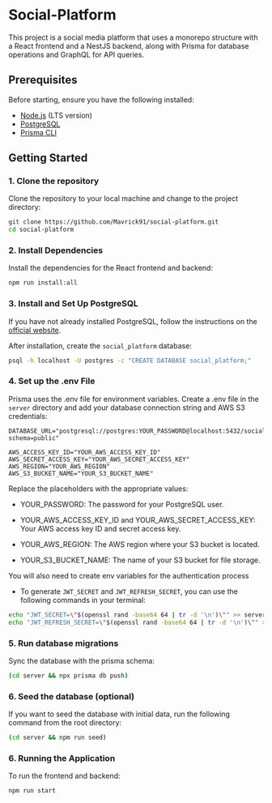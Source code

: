 # Social-Platform

This project is a social media platform that uses a monorepo structure with a React frontend and a NestJS backend, along with Prisma for database operations and GraphQL for API queries.

## Prerequisites

Before starting, ensure you have the following installed:

- [Node.js](https://nodejs.org/) (LTS version)
- [PostgreSQL](https://www.postgresql.org/download/)
- [Prisma CLI](https://www.prisma.io/docs/reference/tools-and-interfaces/prisma-cli/installation)

## Getting Started

### 1. Clone the repository

Clone the repository to your local machine and change to the project directory:

```bash
git clone https://github.com/Mavrick91/social-platform.git
cd social-platform
```

### 2. Install Dependencies

Install the dependencies for the React frontend and backend:

```bash
npm run install:all
```

### 3. Install and Set Up PostgreSQL

If you have not already installed PostgreSQL, follow the instructions on the [official website](https://www.postgresql.org/download/).

After installation, create the `social_platform` database:

```bash
psql -h localhost -U postgres -c "CREATE DATABASE social_platform;"
```

### 4. Set up the .env File

Prisma uses the .env file for environment variables. Create a .env file in the `server` directory and add your database connection string and AWS S3 credentials:

```plaintext
DATABASE_URL="postgresql://postgres:YOUR_PASSWORD@localhost:5432/social_platform?schema=public"

AWS_ACCESS_KEY_ID="YOUR_AWS_ACCESS_KEY_ID"
AWS_SECRET_ACCESS_KEY="YOUR_AWS_SECRET_ACCESS_KEY"
AWS_REGION="YOUR_AWS_REGION"
AWS_S3_BUCKET_NAME="YOUR_S3_BUCKET_NAME"
```

Replace the placeholders with the appropriate values:

- YOUR_PASSWORD: The password for your PostgreSQL user.

- YOUR_AWS_ACCESS_KEY_ID and YOUR_AWS_SECRET_ACCESS_KEY: Your AWS access key ID and secret access key.

- YOUR_AWS_REGION: The AWS region where your S3 bucket is located.

- YOUR_S3_BUCKET_NAME: The name of your S3 bucket for file storage.

You will also need to create env variables for the authentication process

- To generate `JWT_SECRET` and `JWT_REFRESH_SECRET`, you can use the following commands in your terminal:

```bash
echo "JWT_SECRET=\"$(openssl rand -base64 64 | tr -d '\n')\"" >> server/.env
echo "JWT_REFRESH_SECRET=\"$(openssl rand -base64 64 | tr -d '\n')\"" >> server/.env
```

### 5. Run database migrations

Sync the database with the prisma schema:

```bash
(cd server && npx prisma db push)
```

### 6. Seed the database (optional)

If you want to seed the database with initial data, run the following command from the root directory:

```bash
(cd server && npm run seed)
```

### 6. Running the Application

To run the frontend and backend:

```bash
npm run start
```
